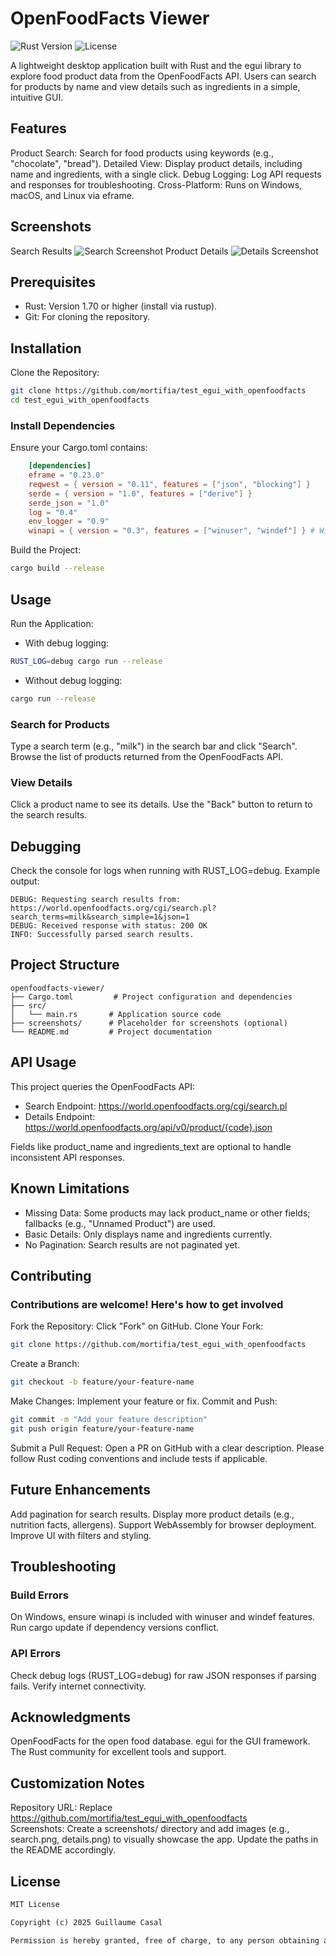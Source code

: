# OpenFoodFacts Viewer
![Rust Version](https://img.shields.io/badge/rust-1.70%2B-blue)
![License](https://img.shields.io/badge/license-MIT-green)

A lightweight desktop application built with Rust and the egui library to explore food product data from the OpenFoodFacts API. Users can search for products by name and view details such as ingredients in a simple, intuitive GUI.

## Features

Product Search: Search for food products using keywords (e.g., "chocolate", "bread").
Detailed View: Display product details, including name and ingredients, with a single click.
Debug Logging: Log API requests and responses for troubleshooting.
Cross-Platform: Runs on Windows, macOS, and Linux via eframe.

## Screenshots

Search Results
    ![Search Screenshot](/ext/media/Search.png)
Product Details
    ![Details Screenshot](/ext/media/Product%20Details.png)

## Prerequisites

- Rust: Version 1.70 or higher (install via rustup).
- Git: For cloning the repository.

## Installation

Clone the Repository:

```bash
git clone https://github.com/mortifia/test_egui_with_openfoodfacts
cd test_egui_with_openfoodfacts
```

### Install Dependencies

Ensure your Cargo.toml contains:  

```toml
    [dependencies]
    eframe = "0.23.0"
    reqwest = { version = "0.11", features = ["json", "blocking"] }
    serde = { version = "1.0", features = ["derive"] }
    serde_json = "1.0"
    log = "0.4"
    env_logger = "0.9"
    winapi = { version = "0.3", features = ["winuser", "windef"] } # Windows only
```

Build the Project:

```bash
cargo build --release
```

## Usage

Run the Application:

- With debug logging:  

```bash
RUST_LOG=debug cargo run --release
```  

- Without debug logging:  

```bash
cargo run --release
```  

### Search for Products

Type a search term (e.g., "milk") in the search bar and click "Search".
Browse the list of products returned from the OpenFoodFacts API.

### View Details

Click a product name to see its details.
Use the "Back" button to return to the search results.

## Debugging

Check the console for logs when running with RUST_LOG=debug. Example output:

```log
DEBUG: Requesting search results from: https://world.openfoodfacts.org/cgi/search.pl?search_terms=milk&search_simple=1&json=1
DEBUG: Received response with status: 200 OK
INFO: Successfully parsed search results.
```

## Project Structure

```log
openfoodfacts-viewer/
├── Cargo.toml         # Project configuration and dependencies
├── src/
│   └── main.rs       # Application source code
├── screenshots/      # Placeholder for screenshots (optional)
└── README.md         # Project documentation
```

## API Usage

This project queries the OpenFoodFacts API:

- Search Endpoint: <https://world.openfoodfacts.org/cgi/search.pl>
- Details Endpoint: <https://world.openfoodfacts.org/api/v0/product/{code}.json>  

Fields like product_name and ingredients_text are optional to handle inconsistent API responses.

## Known Limitations

- Missing Data: Some products may lack product_name or other fields; fallbacks (e.g., "Unnamed Product") are used.  
- Basic Details: Only displays name and ingredients currently.  
- No Pagination: Search results are not paginated yet.  

## Contributing

### Contributions are welcome! Here's how to get involved

Fork the Repository: Click "Fork" on GitHub.
Clone Your Fork:  

```bash
git clone https://github.com/mortifia/test_egui_with_openfoodfacts
```  

Create a Branch:  

```bash
git checkout -b feature/your-feature-name
```  

Make Changes: Implement your feature or fix.
Commit and Push:  

```bash
git commit -m "Add your feature description"  
git push origin feature/your-feature-name  
```  

Submit a Pull Request: Open a PR on GitHub with a clear description.
Please follow Rust coding conventions and include tests if applicable.

## Future Enhancements

Add pagination for search results.
Display more product details (e.g., nutrition facts, allergens).
Support WebAssembly for browser deployment.
Improve UI with filters and styling.

## Troubleshooting

### Build Errors

On Windows, ensure winapi is included with winuser and windef features.
Run cargo update if dependency versions conflict.

### API Errors

Check debug logs (RUST_LOG=debug) for raw JSON responses if parsing fails.
Verify internet connectivity.

## Acknowledgments

OpenFoodFacts for the open food database.
egui for the GUI framework.
The Rust community for excellent tools and support.

## Customization Notes

Repository URL: Replace <https://github.com/mortifia/test_egui_with_openfoodfacts>  
Screenshots: Create a screenshots/ directory and add images (e.g., search.png, details.png) to visually showcase the app. Update the paths in the README accordingly.

## License

```txt
MIT License

Copyright (c) 2025 Guillaume Casal

Permission is hereby granted, free of charge, to any person obtaining a copy...
```